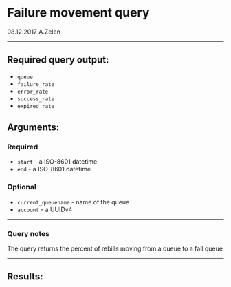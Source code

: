 # Failure movement query

08.12.2017 A.Zelen

____

## Required query output:

* `queue`
* `failure_rate`
* `error_rate`
* `success_rate`
* `expired_rate`

## Arguments:

### Required
* `start` - a ISO-8601 datetime
* `end` - a ISO-8601 datetime

### Optional
* `current_queuename` - name of the queue
* `account` - a UUIDv4

---
### Query notes

The query returns the percent of rebills moving from a queue to a fail queue


---
## Results:

```
```
